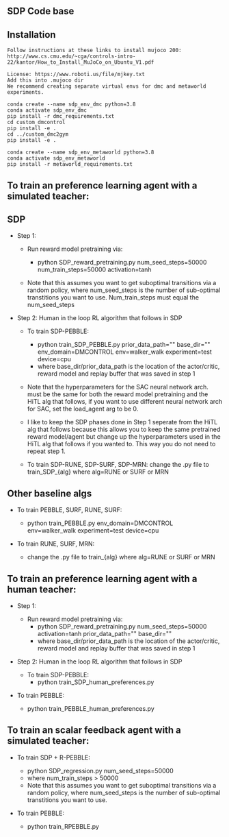 ## SDP Code base


##  Installation

```
Follow instructions at these links to install mujoco 200:
http://www.cs.cmu.edu/~cga/controls-intro-22/kantor/How_to_Install_MuJoCo_on_Ubuntu_V1.pdf

License: https://www.roboti.us/file/mjkey.txt
Add this into .mujoco dir
We recommend creating separate virtual envs for dmc and metaworld experiments. 

conda create --name sdp_env_dmc python=3.8
conda activate sdp_env_dmc
pip install -r dmc_requirements.txt
cd custom_dmcontrol
pip install -e .
cd ../custom_dmc2gym
pip install -e .

conda create --name sdp_env_metaworld python=3.8
conda activate sdp_env_metaworld
pip install -r metaworld_requirements.txt
```




## To train an preference learning agent with a simulated teacher:

## SDP
* Step 1:
    * Run reward model pretraining via:
        * python SDP_reward_pretraining.py num_seed_steps=50000 num_train_steps=50000 activation=tanh 

    * Note that this assumes you want to get suboptimal transitions via a random policy, where num_seed_steps is the number of sub-optimal transtitions you want to use. Num_train_steps must equal the num_seed_steps


* Step 2: Human in the loop RL algorithm that follows in SDP
    * To train SDP-PEBBLE: 
        * python train_SDP_PEBBLE.py prior_data_path="" base_dir="" env_domain=DMCONTROL env=walker_walk experiment=test device=cpu 
        * where base_dir/prior_data_path is the location of the actor/critic, reward model and replay buffer that was saved in step 1

    * Note that the hyperparameters for the SAC neural network arch. must be the same for both the reward model pretraining and the HiTL alg that follows, if you want to use different neural network arch for SAC, set the load_agent arg to be 0.

    * I like to keep the SDP phases done in Step 1 seperate from the HiTL alg that follows because this allows you to keep the same pretrained reward model/agent but change up the hyperparameters used in the HiTL alg that follows if you wanted to. This way you do not need to repeat step 1. 

    * To train SDP-RUNE, SDP-SURF, SDP-MRN: change the .py file to train_SDP_{alg} where alg=RUNE or SURF or MRN

## Other baseline algs
* To train PEBBLE, SURF, RUNE, SURF:
    * python train_PEBBLE.py env_domain=DMCONTROL env=walker_walk experiment=test device=cpu 

* To train RUNE, SURF, MRN: 
    * change the .py file to train_{alg} where alg=RUNE or SURF or MRN



## To train an preference learning agent with a  human teacher:

* Step 1:
    * Run reward model pretraining via:
        * python SDP_reward_pretraining.py num_seed_steps=50000 activation=tanh  prior_data_path="" base_dir="" 
        * where base_dir/prior_data_path is the location of the actor/critic, reward model and replay buffer that was saved in step 1
* Step 2: Human in the loop RL algorithm that follows in SDP
    * To train SDP-PEBBLE: 
        * python train_SDP_human_preferences.py 

* To train PEBBLE:
    * python train_PEBBLE_human_preferences.py 


## To train an scalar feedback agent with a simulated teacher:


* To train SDP + R-PEBBLE:
    * python SDP_regression.py num_seed_steps=50000 
    * where num_train_steps > 50000
    * Note that this assumes you want to get suboptimal transitions via a random policy, where num_seed_steps is the number of sub-optimal transtitions you want to use. 

* To train PEBBLE:
    * python train_RPEBBLE.py  

